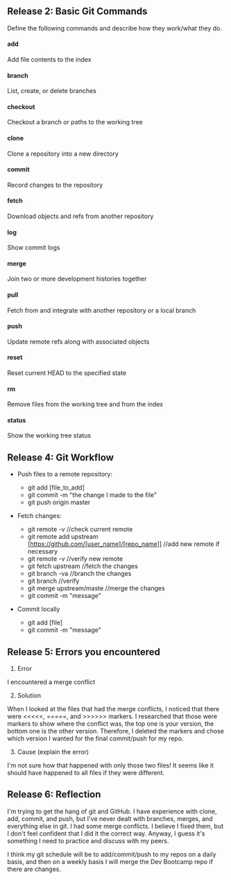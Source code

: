 ## Release 2: Basic Git Commands
Define the following commands and describe how they work/what they do.  


#### add
<!-- Your defnition here -->
Add file contents to the index

#### branch
<!-- Your defnition here -->
List, create, or delete branches

#### checkout
<!-- Your defnition here -->
Checkout a branch or paths to the working tree

#### clone
<!-- Your defnition here -->
Clone a repository into a new directory

#### commit
<!-- Your defnition here -->
Record changes to the repository

#### fetch
<!-- Your defnition here -->
Download objects and refs from another repository

#### log
<!-- Your defnition here -->
Show commit logs

#### merge
<!-- Your defnition here -->
Join two or more development histories together

#### pull
<!-- Your defnition here -->
Fetch from and integrate with another repository or a local branch

#### push
<!-- Your defnition here -->
Update remote refs along with associated objects

#### reset
<!-- Your defnition here -->
Reset current HEAD to the specified state


#### rm
<!-- Your defnition here -->
Remove files from the working tree and from the index

#### status
Show the working tree status


## Release 4: Git Workflow

- Push files to a remote repository:
   * git add [file_to_add]
   * git commit -m "the change I made to the file"
   * git push origin master
   
- Fetch changes:
   * git remote -v //check current remote
   * git remote add upstream [https://github.com/[user_name]/[repo_name]] //add new remote if necessary
   * git remote -v //verify new remote
   * git fetch upstream //fetch the changes
   * git branch -va //branch the changes
   * git branch  //verify
   * git merge upstream/maste //merge the changes
   * git commit -m "message"
- Commit locally
   * git add [file]
   * git commit -m "message"

## Release 5: Errors you encountered
1. Error

I encountered a merge conflict

2. Solution

When I looked at the files that had the merge conflicts, I noticed that there were <<<<<, =====, and >>>>>> markers.  I researched that those were markers to show where the conflict was, the top one is your version, the bottom one is the other version.  Therefore, I deleted the markers and chose which version I wanted for the final commit/push for my repo.

3. Cause (explain the error)

I'm not sure how that happened with only those two files!  It seems like it should have happened to all files if they were different.

## Release 6: Reflection

I'm trying to get the hang of git and GitHub.  I have experience with clone, add, commit, and push, but I've never dealt with branches, merges, and everything else in git.  I had some merge conflicts.  I believe I fixed them, but I don't feel confident that I did it the correct way.  Anyway, I guess it's something I need to practice and discuss with my peers.

I think my git schedule will be to add/commit/push to my repos on a daily basis, and then on a weekly basis I will merge the Dev Bootcamp repo if there are changes.
